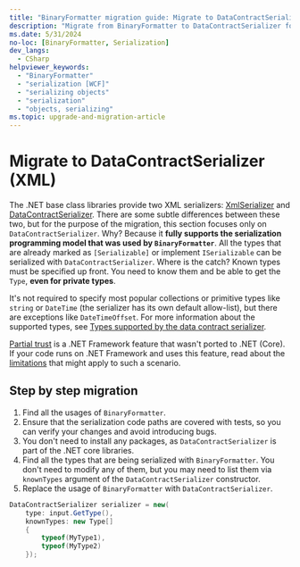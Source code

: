 ```yaml
---
title: "BinaryFormatter migration guide: Migrate to DataContractSerializer (XML)"
description: "Migrate from BinaryFormatter to DataContractSerializer for XML serialization."
ms.date: 5/31/2024
no-loc: [BinaryFormatter, Serialization]
dev_langs:
  - CSharp
helpviewer_keywords:
  - "BinaryFormatter"
  - "serialization [WCF]"
  - "serializing objects"
  - "serialization"
  - "objects, serializing"
ms.topic: upgrade-and-migration-article
---
```


# Migrate to DataContractSerializer (XML)

The .NET base class libraries provide two XML serializers: [XmlSerializer](../introducing-xml-serialization.md) and [DataContractSerializer](../../../fundamentals/runtime-libraries/system-runtime-serialization-datacontractserializer.md). There are some subtle differences between these two, but for the purpose of the migration, this section focuses only on `DataContractSerializer`. Why? Because it **fully supports the serialization programming model that was used by `BinaryFormatter`**. All the types that are already marked as `[Serializable]` or implement `ISerializable` can be serialized with `DataContractSerializer`. Where is the catch? Known types must be specified up front. You need to know them and be able to get the `Type`, **even for private types**.

It's not required to specify most popular collections or primitive types like `string` or `DateTime` (the serializer has its own default allow-list), but there are exceptions like `DateTimeOffset`. For more information about the supported types, see [Types supported by the data contract serializer](../../../framework/wcf/feature-details/types-supported-by-the-data-contract-serializer.md).

[Partial trust](../../../framework/wcf/feature-details/partial-trust.md) is a .NET Framework feature that wasn't ported to .NET (Core). If your code runs on .NET Framework and uses this feature, read about the [limitations](../../../framework/wcf/feature-details/types-supported-by-the-data-contract-serializer.md#limitations-of-using-certain-types-in-partial-trust-mode) that might apply to such a scenario.

## Step by step migration

1. Find all the usages of `BinaryFormatter`.
2. Ensure that the serialization code paths are covered with tests, so you can verify your changes and avoid introducing bugs.
3. You don't need to install any packages, as `DataContractSerializer` is part of the .NET core libraries.
4. Find all the types that are being serialized with `BinaryFormatter`. You don't need to modify any of them, but you may need to list them via `knownTypes` argument of the `DataContractSerializer` constructor.
5. Replace the usage of `BinaryFormatter` with `DataContractSerializer`.

```csharp
DataContractSerializer serializer = new(
    type: input.GetType(),
    knownTypes: new Type[]
    {
        typeof(MyType1),
        typeof(MyType2)
    });
```
